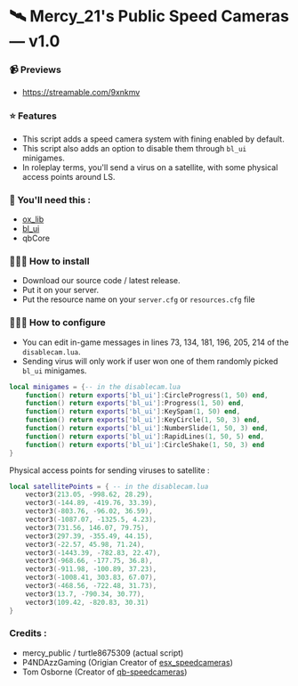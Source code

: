 # 🛰️ Mercy_21's Public Speed Cameras — v1.0

### 📹 Previews
- https://streamable.com/9xnkmv

### ⭐ Features
- This script adds a speed camera system with fining enabled by default.
- This script also adds an option to disable them through `bl_ui` minigames.
- In roleplay terms, you'll send a virus on a satellite, with some physical access points around LS.

### 📃 You'll need this :
- [ox_lib](https://github.com/overextended/ox_lib/releases/latest)
- [bl_ui](https://github.com/Byte-Labs-Studio/bl_ui)
- qbCore

### 👨🏻‍💻 How to install
- Download our source code / latest release.
- Put it on your server.
- Put the resource name on your `server.cfg` or `resources.cfg` file

### 👨🏻‍💻 How to configure
- You can edit in-game messages in lines 73, 134, 181, 196, 205, 214 of the `disablecam.lua`.
- Sending virus will only work if user won one of them randomly picked `bl_ui` minigames.
```lua
local minigames = {-- in the disablecam.lua
    function() return exports['bl_ui']:CircleProgress(1, 50) end,
    function() return exports['bl_ui']:Progress(1, 50) end,
    function() return exports['bl_ui']:KeySpam(1, 50) end,
    function() return exports['bl_ui']:KeyCircle(1, 50, 3) end,
    function() return exports['bl_ui']:NumberSlide(1, 50, 3) end,
    function() return exports['bl_ui']:RapidLines(1, 50, 5) end,
    function() return exports['bl_ui']:CircleShake(1, 50, 3) end
}
```

Physical access points for sending viruses to satellite :
```lua
local satellitePoints = { -- in the disablecam.lua
    vector3(213.05, -998.62, 28.29),
    vector3(-144.89, -419.76, 33.39),
    vector3(-803.76, -96.02, 36.59),
    vector3(-1087.07, -1325.5, 4.23),
    vector3(731.56, 146.07, 79.75),
    vector3(297.39, -355.49, 44.15),
    vector3(-22.57, 45.98, 71.24),
    vector3(-1443.39, -782.83, 22.47),
    vector3(-968.66, -177.75, 36.8),
    vector3(-911.98, -100.89, 37.23),
    vector3(-1008.41, 303.83, 67.07),
    vector3(-468.56, -722.48, 31.73),
    vector3(13.7, -790.34, 30.77),
    vector3(109.42, -820.83, 30.31)
}
```

### Credits :
- mercy_public / turtle8675309 (actual script)
- P4NDAzzGaming (Origian Creator of [esx_speedcameras](https://github.com/P4NDAzzGaming/esx_speedcamera))
- Tom Osborne (Creator of [qb-speedcameras](https://github.com/tom-osborne/qb-speedcameras))